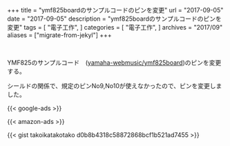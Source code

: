 +++
title = "ymf825boardのサンプルコードのピンを変更"
url = "2017-09-05"
date = "2017-09-05"
description = "ymf825boardのサンプルコードのピンを変更"
tags = [
    "電子工作",
]
categories = [
    "電子工作",
]
archives = "2017/09"
aliases = ["migrate-from-jekyl"]
+++

<br>

YMF825のサンプルコード　([yamaha-webmusic/ymf825board](https://github.com/yamaha-webmusic/ymf825board/tree/master/sample1/ymf825board_sample1))のピンを変更する。  

シールドの関係で、規定のピンNo9,No10が使えなかったので、ピンを変更しました。  

<!-- Google Ads -->
{{< google-ads >}}

<!-- Amazon Ads -->
{{< amazon-ads >}}

{{< gist takoikatakotako d0b8b4318c58872868bcf1b521ad7455 >}}
